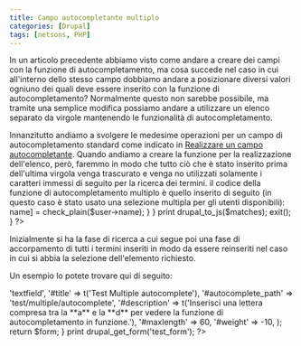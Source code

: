 ```yaml
---
title: Campo autocompletante multiplo
categories: [Drupal]
tags: [netsons, PHP]
---
```

In un articolo precedente abbiamo visto come andare a creare dei campi con la funzione di autocompletamento, ma cosa succede nel caso in cui all'interno dello stesso campo dobbiamo andare a posizionare diversi valori ogniuno dei quali deve essere inserito con la funzione di autocompletamento? Normalmente questo non sarebbe possibile, ma tramite una semplice modifica possiamo andare a utilizzare un elenco separato da virgole mantenendo le funzionalità di autocompletamento.
<!--break-->
<p>Innanzitutto andiamo a svolgere le medesime operazioni per un campo di autocompletamento standard come indicato in <a href="/realizzare_campo_autocomplete" title="Realizzare un campo con funzioni di autocompletamento">Realizzare un campo autocompletante</a>. Quando andiamo a creare la funzione per la realizzazione dell'elenco, però, faremmo in modo che tutto ciò che è stato inserito prima dell'ultima virgola venga trascurato e venga no utilizzati solamente i caratteri immessi di seguito per la ricerca dei termini. il codice della funzione di autocompletamento multiplo è quello inserito di seguito (in questo caso è stato usato una selezione multipla per gli utenti disponibili):
<?php
function test_multiple_autocomplete($string_start = '') {
  $matches = array();
  $string  = '';
  $alluser = '';
  if($string_start != '') {
    $nomi     = explode(',', $string_start);
    $num_user = count($nomi);
    $string   = ltrim(rtrim($nomi[$num_user - 1]));
    for ( $i = 0; $i < $num_user - 1; $i++) {
      $alluser .= ltrim(rtrim($nomi[$i])) . ', ';
    }
  }
  if ($string) {
    $result = db_query_range("SELECT name FROM {users} WHERE LOWER(name) LIKE LOWER('%s%%')", $string, 0, 10);
    while ($user = db_fetch_object($result)) {
      $matches[ $alluser . $user->name] = check_plain($user->name);
    }
  }
  print drupal_to_js($matches);
  exit();
}
?>

Inizialmente si ha la fase di ricerca a cui segue poi una fase di accorpamento di tutti i termini inseriti in modo da essere reinseriti nel caso in cui si abbia la selezione dell'elemento richiesto.</p>

Un esempio lo potete trovare qui di seguito:
<?php
function test_form() {

  $form['test']  = array(
    '#type' => 'textfield', 
    '#title' => t('Test Multiple autocomplete'), 
    '#autocomplete_path' => 'test/multiple/autocomplete',
    '#description' => t('Inserisci una lettera compresa tra la **a** e la **d** per vedere la funzione di autocompletamento in funzione.'),
    '#maxlength' => 60, 
    '#weight' => -10,
  );

  return $form;
}
print drupal_get_form('test_form');
?>